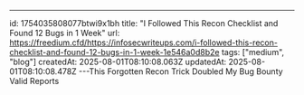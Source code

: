 ---
id: 1754035808077btwi9x1bh
title: "I Followed This Recon Checklist and Found 12 Bugs in 1 Week"
url: https://freedium.cfd/https://infosecwriteups.com/i-followed-this-recon-checklist-and-found-12-bugs-in-1-week-1e546a0d8b2e
tags: ["medium", "blog"]
createdAt: 2025-08-01T08:10:08.063Z
updatedAt: 2025-08-01T08:10:08.478Z
---This Forgotten Recon Trick Doubled My Bug Bounty Valid Reports
